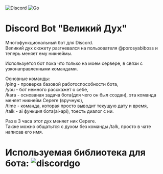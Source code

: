 ![Discord](https://img.shields.io/badge/Discord-5865F2?style=for-the-badge&logo=discord&logoColor=white)
![Go](https://img.shields.io/badge/Go-00ADD8?style=for-the-badge&logo=go&logoColor=white)
# Discord Bot "Великий Дух"

Многофункциональный бот для Discord.  
Великий дух сюжету разгневался на пользователя @porosyabiboss и теперь меняет ему никнеймы.  

Используется бот пока что только на моем сервере, в связи с узконаправленными командами.  

Основные команды:  
	/ping - проверка базовой работоспособности бота,  
	/you  - бот немного расскажет о себе,  
	/kara - основаная задача бота(для чего он был создан), эта команда меняет никнейм Сереге (вручную),  
	/time - команда, которая просто выводит текущую дату и время,  
	/talk - ai функция бота(ai-api), тоесть диалог с ии.  

Раз в 3 часа этот дух меняет ник Сереге.  
Также можно общатьтся с духом без команды /talk, просто в чате написав его имя.  
# Используемая библиотека для бота: ![discordgo](https://github.com/bwmarrin/discordgo)
